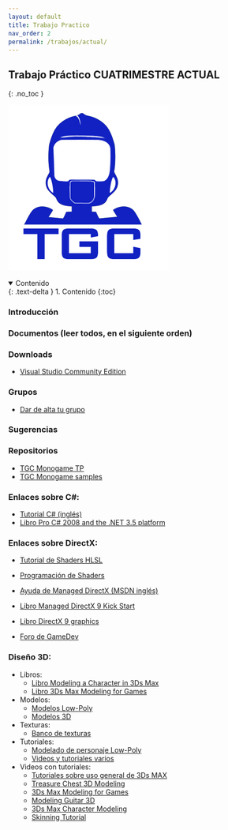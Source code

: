 ```yaml
---
layout: default
title: Trabajo Practico
nav_order: 2
permalink: /trabajos/actual/
---
```

## Trabajo Práctico CUATRIMESTRE ACTUAL
{: .no_toc }

![Logo](/images/robotgc.png)

<details open markdown="block">
  <summary>
    Contenido
  </summary>
  {: .text-delta }
1. Contenido
{:toc}
</details>

### Introducción

### Documentos (leer todos, en el siguiente orden)
<!-- TODO: Escribir sobre el TP en MONOGAME! -->
<!-- * [Enunciado del Trabajo Práctico](https://drive.google.com/open?id=10_9YngZLLZzIyVjXMp61XSO1rYHBJRgFBm-CUNm2vdw) -->
<!-- * [Guía de TGC framework](https://drive.google.com/open?id=1zeM7PZKPU-v5EufukBtf3OeyI7dCSuoGhdn0DqgPUuk) -->
<!-- * [Guía de MeshCreator](https://drive.google.com/file/d/0B-mVMTBAay-gMnBGMFJFdnQ3WTg/edit?usp=sharing) (Actualizado en 25/03/2014) -->
<!-- * [Guía de 3Ds Max](https://docs.google.com/file/d/0B-mVMTBAay-gY1ZkejFCeFdkMlU/edit?usp=sharing) (Actualizado en 17/03/2013) -->
<!-- * [Guía de exportador de SketchUp](https://drive.google.com/file/d/0BxUJZewaWJ7mTkluTjI0ZEMzTTg/view?usp=sharing) (Actualizado en 01/08/2015) -->
<!-- * [Guía de TerrainEditor](https://docs.google.com/file/d/0B-mVMTBAay-gMC13dWNCemtSeUU/edit?usp=sharing) (Actualizado en 19/08/2013) -->
<!-- * [Guía para la VM](https://drive.google.com/open?id=12N1LkUitgn6flJ4YKlcFQNeo9NjX7TTnsAps8SVEE0U) (Actualizado en 04/04/2016) -->

### Downloads

<!-- * [TGC Viewer](https://github.com/tgc-utn/tgc-viewer/releases) (Ejemplos) -->
<!-- * [DirectX SDK](https://www.microsoft.com/en-us/download/details.aspx?displaylang=en&id=6812) (última versión Junio 2010, 570 mb.) -->
* [Visual Studio Community Edition](https://visualstudio.microsoft.com/vs/community/)
<!-- * [3Ds Max](https://www.autodesk.com/education/free-software/3ds-max) (Academic version) -->
<!-- * [SketchUp](https://www.sketchup.com/) -->
<!-- * [Exportador de SketchUp](https://drive.google.com/file/d/0BxUJZewaWJ7mWk5wLTIzcUZJSWc/view?usp=sharing) (beta) -->

### Grupos

* [Dar de alta tu grupo](https://goo.gl/forms/vfrmvII1t4Q5yulu1)

### Sugerencias

<!-- * Subir sugerencias o bugs sobre el Framework: [Aquí](https://github.com/tgc-utn/tgc-viewer/issues) -->

### Repositorios

* [TGC Monogame TP](https://github.com/tgc-utn/tgc-monogame-tp)
* [TGC Monogame samples](https://github.com/tgc-utn/tgc-monogame-samples)

### Enlaces sobre C#:

* [Tutorial C# (inglés)](http://www.java2s.com/Tutorial/CSharp/CatalogCSharp.htm)
* [Libro Pro C# 2008 and the .NET 3.5 platform](http://books.google.com/books?id=VGT1_UJzjM0C&printsec=frontcover&dq=c%23+pro&hl=es&ei=r4VgTKCfHYK78gb45py2DQ&sa=X&oi=book_result&ct=result&resnum=1&ved=0CCsQ6AEwAA#v=onepage&q&f=false)

### Enlaces sobre DirectX:

* [Tutorial de Shaders HLSL](http://rbwhitaker.wikidot.com/hlsl-tutorials)
* [Programación de Shaders](https://docs.microsoft.com/es-es/windows/desktop/direct3dhlsl/dx-graphics-hlsl-writing-shaders-9)

* [Ayuda de Managed DirectX (MSDN inglés)](https://docs.microsoft.com/en-us/previous-versions/windows/desktop/bb318658(v=vs.85))
* [Libro Managed DirectX 9 Kick Start](https://books.google.com.ar/books?id=8Y4VrGBtGM8C&lpg=PP1&dq=Managed%20DirectX%209%20Kick%20Start&hl=es&pg=PP1#v=onepage&q&f=false)
* [Libro DirectX 9 graphics](http://books.google.com/books?id=CE-nxZ2JfS8C&printsec=frontcover&dq=directx+9&hl=es&ei=vYRgTMW4OMO88ga5irHCDQ&sa=X&oi=book_result&ct=result&resnum=2&ved=0CC0Q6AEwAQ#v=onepage&q&f=false)

* [Foro de GameDev](http://www.gamedev.net/index)

### Diseño 3D:

* Libros:
  * [Libro Modeling a Character in 3Ds Max](http://books.google.com.ar/books?id=w_KLe1AylhEC&printsec=frontcover&dq=3d+max+character&hl=es&ei=hAdWTNOVFIK78gbazaHABA&sa=X&oi=book_result&ct=result&resnum=1&ved=0CC8Q6AEwAA#v=onepage&q=3d%20max%20character&f=false)
  * [Libro 3Ds Max Modeling for Games](https://books.google.com.ar/books?id=G7cgPVJ06nMC&lpg=PR3&dq=3d%20max%20character&hl=es&pg=PR3#v=onepage&q=3d%20max%20character&f=false)
* Modelos:
  * [Modelos Low-Poly](http://www.artist-3d.com/free_3d_models/index.php)
  * [Modelos 3D](https://www.highend3d.com/downloads)
* Texturas:
  * [Banco de texturas](https://www.textures.com/library)
* Tutoriales:
  * [Modelado de personaje Low-Poly](https://3dtotal.com/tutorials/t/low-poly-character-modeling-and-texturing-athey-nansel-moravetz-model-man-low-poly)
  * [Videos y tutoriales varios](http://www.poopinmymouth.com/#tutorials)
* Videos con tutoriales:
  * [Tutoriales sobre uso general de 3Ds MAX](https://www.youtube.com/view_play_list?p=A12BF2F8CC489A50)
  * [Treasure Chest 3D Modeling](https://youtu.be/EP-hC31eCYw)
  * [3Ds Max Modeling for Games](http://www.youtube.com/watch?v=zA3zngtUbsU)
  * [Modeling Guitar 3D](https://youtu.be/FjEBueXCBNQ)
  * [3Ds Max Character Modeling](https://youtu.be/1NWHUOvo69w)
  * [Skinning Tutorial](https://youtu.be/gcHeHv3i7oY)
